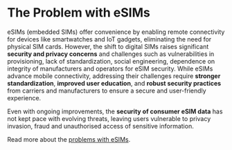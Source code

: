 # The Problem with eSIMs

eSIMs (embedded SIMs) offer convenience by enabling remote connectivity for devices like smartwatches and IoT gadgets, eliminating the need for physical SIM cards. However, the shift to digital SIMs raises significant **security and privacy concerns** and challenges such as vulnerabilities in provisioning, lack of standardization, social engineering, dependence on integrity of manufacturers and operators for eSIM security. While eSIMs advance mobile connectivity, addressing their challenges require **stronger standardization**, **improved user education**, and **robust security practices** from carriers and manufacturers to ensure a secure and user-friendly experience.

Even with ongoing improvements, the **security of consumer eSIM data** has not kept pace with evolving threats, leaving users vulnerable to privacy invasion, fraud and unauthorised access of sensitive information.

Read more about the [problems with eSIMs](https://github.com/Blockchain-Powered-eSIM/Kokio-docs.wiki.git).
